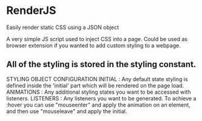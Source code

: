 # RenderJS
Easily render static CSS using a JSON object

A very simple JS script used to inject CSS into a page. Could be used as browser extension if you wanted to add custom styling to a webpage.

All of the styling is stored in the styling constant.
----------------------------------------------------
STYLING OBJECT CONFIGURATION
INITIAL : Any default state styling is defined inside the 'initial' part which will be rendered on the page load.
ANIMATIONS : Any additional styling states you want to be accessed with listeners.
LISTENERS : Any listeners you want to be generated. To achieve a :hover you can use "mouseenter" and apply the animation on an element, and then use "mouseleave" and apply the initial.
